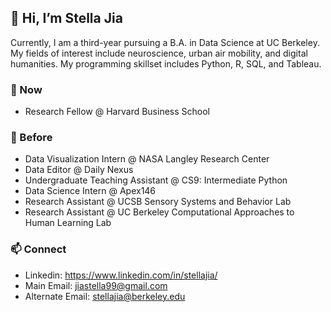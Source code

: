 ## 👋 Hi, I’m Stella Jia 
Currently, I am a third-year pursuing a  B.A. in Data Science at UC Berkeley. My fields of interest include neuroscience, urban air mobility, and digital humanities. My programming skillset includes Python, R, SQL, and Tableau. 

### 🚀 Now
* Research Fellow @ Harvard Business School

### 🌲 Before
* Data Visualization Intern @ NASA Langley Research Center
* Data Editor @ Daily Nexus
* Undergraduate Teaching Assistant @ CS9: Intermediate Python
* Data Science Intern @ Apex146
* Research Assistant @ UCSB Sensory Systems and Behavior Lab
* Research Assistant @ UC Berkeley Computational Approaches to Human Learning Lab

### 📫 Connect
* Linkedin: https://www.linkedin.com/in/stellajia/
* Main Email: jiastella99@gmail.com 
* Alternate Email: stellajia@berkeley.edu

<!---
sjia03/sjia03 is a ✨ special ✨ repository because its `README.md` (this file) appears on your GitHub profile.
You can click the Preview link to take a look at your changes.
--->
